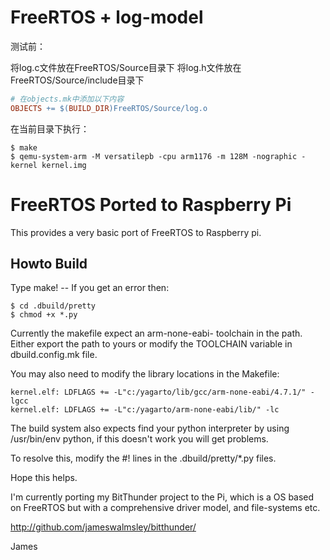 # FreeRTOS + log-model

测试前：

将log.c文件放在FreeRTOS/Source目录下
将log.h文件放在FreeRTOS/Source/include目录下

```  Makefile
# 在objects.mk中添加以下内容
OBJECTS += $(BUILD_DIR)FreeRTOS/Source/log.o
```

在当前目录下执行：

```
$ make
$ qemu-system-arm -M versatilepb -cpu arm1176 -m 128M -nographic -kernel kernel.img
```

# FreeRTOS Ported to Raspberry Pi

This provides a very basic port of FreeRTOS to Raspberry pi.

## Howto Build

Type make! -- If you get an error then:

    $ cd .dbuild/pretty
    $ chmod +x *.py

Currently the makefile expect an arm-none-eabi- toolchain in the path. Either export the path to yours or
modify the TOOLCHAIN variable in dbuild.config.mk file.

You may also need to modify the library locations in the Makefile:

    kernel.elf: LDFLAGS += -L"c:/yagarto/lib/gcc/arm-none-eabi/4.7.1/" -lgcc
    kernel.elf: LDFLAGS += -L"c:/yagarto/arm-none-eabi/lib/" -lc

The build system also expects find your python interpreter by using /usr/bin/env python,
if this doesn't work you will get problems.

To resolve this, modify the #! lines in the .dbuild/pretty/*.py files.

Hope this helps.

I'm currently porting my BitThunder project to the Pi, which is a OS based on FreeRTOS
but with a comprehensive driver model, and file-systems etc.

http://github.com/jameswalmsley/bitthunder/

James